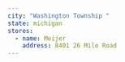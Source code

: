 ```yaml
---
city: "Washington Township "
state: michigan
stores:
  - name: Meijer
    address: 8401 26 Mile Road
---
```

